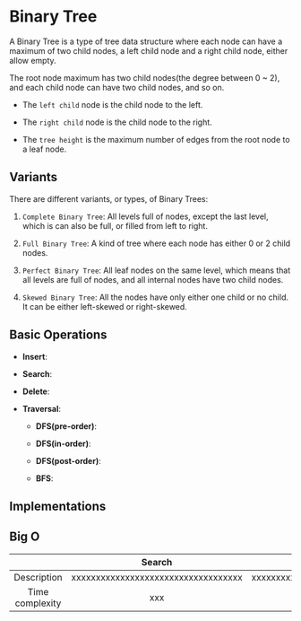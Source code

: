# Binary Tree

A Binary Tree is a type of tree data structure where each node can have a maximum of two child nodes,
a left child node and a right child node, either allow empty.

The root node maximum has two child nodes(the degree between 0 ~ 2), and each child node can have two child nodes, and so on.

- The `left child` node is the child node to the left.

- The `right child` node is the child node to the right.

- The `tree height` is the maximum number of edges from the root node to a leaf node.

## Variants

There are different variants, or types, of Binary Trees:

1. `Complete Binary Tree`:
   All levels full of nodes, except the last level, which is can also be full, or filled from left to right.

2. `Full Binary Tree`:
   A kind of tree where each node has either 0 or 2 child nodes.

3. `Perfect Binary Tree`:
   All leaf nodes on the same level, which means that all levels are full of nodes, and all internal nodes have two child nodes.

4. `Skewed Binary Tree`:
   All the nodes have only either one child or no child. It can be either left-skewed or right-skewed.

## Basic Operations

- **Insert**:

- **Search**:

- **Delete**:

- **Traversal**:

  - **DFS(pre-order)**:

  - **DFS(in-order)**:

  - **DFS(post-order)**:

  - **BFS**:

## Implementations

## Big O

|                 |               Search                |                Insert                |              Deletion               |
| :-------------: | :---------------------------------: | :----------------------------------: | :---------------------------------: |
|   Description   | xxxxxxxxxxxxxxxxxxxxxxxxxxxxxxxxxxx | xxxxxxxxxxxxxxxxxxxxxxxxxxxxxxxxxxxx | xxxxxxxxxxxxxxxxxxxxxxxxxxxxxxxxxxx |
| Time complexity |                 xxx                 |                 xxx                  |                 xxx                 |
